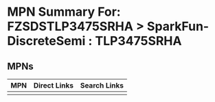



# MPN Summary For: FZSDSTLP3475SRHA > SparkFun-DiscreteSemi : TLP3475SRHA

## MPNs
  

|MPN|Direct Links|Search Links|
| :--- | :--- | :--- |
||||
